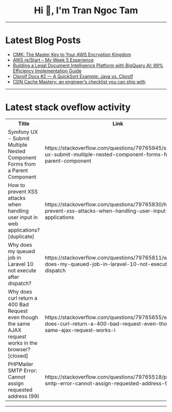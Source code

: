 <h1 align="center">Hi 👋, I'm Tran Ngoc Tam</h1>

---

# Latest Blog Posts 
<!-- BLOG-POST-LIST:START -->
- [CMK: The Master Key to Your AWS Encryption Kingdom](https://dev.to/leonardkachi/cmk-the-master-key-to-your-aws-encryption-kingdom-47j7)
- [AWS re/Start – My Week 5 Experience](https://dev.to/ijay/aws-restart-my-week-5-experience-29ih)
- [Building a Legal Document Intelligence Platform with BigQuery AI: 99% Efficiency Implementation Guide](https://dev.to/jaycrys/building-a-legal-document-intelligence-platform-with-bigquery-ai-99-efficiency-implementation-5ajo)
- [Clprolf Docs #2 — A QuickSort Example: Java vs. Clprolf](https://dev.to/charles_koffler_bcabc582b/clprolf-docs-2-a-quicksort-example-java-vs-clprolf-2ha1)
- [CDN Cache Mastery: an engineer’s checklist you can ship with](https://dev.to/t2c/cdn-cache-mastery-an-engineers-checklist-you-can-ship-with-5078)
<!-- BLOG-POST-LIST:END -->

---

# Latest stack oveflow activity
<table>
  <tr><th>Title</th><th>Link</th></tr>
  <!-- STACKOVERFLOW:START --><tr><td>Symfony UX - Submit Multiple Nested Component Forms from a Parent Component</td><td>https://stackoverflow.com/questions/79765945/symfony-ux-submit-multiple-nested-component-forms-from-a-parent-component</td></tr><tr><td>How to prevent XSS attacks when handling user input in web applications? [duplicate]</td><td>https://stackoverflow.com/questions/79765830/how-to-prevent-xss-attacks-when-handling-user-input-in-web-applications</td></tr><tr><td>Why does my queued job in Laravel 10 not execute after dispatch?</td><td>https://stackoverflow.com/questions/79765811/why-does-my-queued-job-in-laravel-10-not-execute-after-dispatch</td></tr><tr><td>Why does curl return a 400 Bad Request even though the same AJAX request works in the browser? [closed]</td><td>https://stackoverflow.com/questions/79765655/why-does-curl-return-a-400-bad-request-even-though-the-same-ajax-request-works-i</td></tr><tr><td>PHPMailer SMTP Error: Cannot assign requested address &lpar;99&rpar;</td><td>https://stackoverflow.com/questions/79765518/phpmailer-smtp-error-cannot-assign-requested-address-99</td></tr><!-- STACKOVERFLOW:END -->
</table>

---


